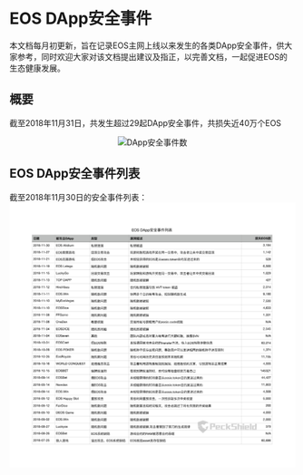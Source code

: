 # EOS DApp安全事件

本文档每月初更新，旨在记录EOS主网上线以来发生的各类DApp安全事件，供大家参考，同时欢迎大家对该文档提出建议及指正，以完善文档，一起促进EOS的生态健康发展。

## 概要
截至2018年11月31日，共发生超过29起DApp安全事件，共损失近40万个EOS
<div align=center><img src="https://github.com/peckshield/EOS/blob/master/known_dapp_attacks/dapp_attacks_summary_2018-12-01.png" alt="DApp安全事件数"/></div>

## EOS DApp安全事件列表
截至2018年11月30日的安全事件列表：
![EOS DApp安全事件列表](eos_dapp_attacks_2018_12_01.png)
